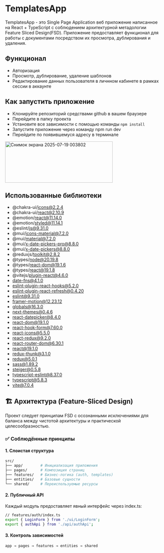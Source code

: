 # TemplatesApp

TemplatesApp - это Single Page Application веб приложение написанное на React + TypeScript с соблюдением архитектурной метадологии Feature Sliced Design(FSD). Приложение предоставляет функционал для работы с документами посредством их просмотра, дублирования и удаления.

## Функционал
- Авторизация
- Просмотр, дублирование, удаление шаблонов
- Редактирование данных пользователя в личнном кабинете в рамках сессии в аккаунте

## Как запустить приложение
- Клонируйте репозиторий средствами github в вашем браузере
- Перейдите в папку проекта
- Установите все зависимости с помощью команды ```npm install```
- Запустите приложение через команду npm run dev
- Перейдите по появившемуся адресу в терминале
<img width="349" height="134" alt="Снимок экрана 2025-07-19 003802" src="https://github.com/user-attachments/assets/51d0367b-703b-4727-aa55-9e0ae52745d8" />

## Использованные библиотеки
- @chakra-ui/icons@2.2.4
- @chakra-ui/react@2.10.9
- @emotion/react@11.14.0
- @emotion/styled@11.14.1
- @eslint/js@9.31.0
- @mui/icons-material@7.2.0
- @mui/material@7.2.0
- @mui/x-date-pickers-pro@8.8.0
- @mui/x-date-pickers@8.8.0
- @reduxjs/toolkit@2.8.2
- @types/node@20.19.8
- @types/react-dom@19.1.6
- @types/react@19.1.8
- @vitejs/plugin-react@4.6.0
- date-fns@4.1.0
- eslint-plugin-react-hooks@5.2.0
- eslint-plugin-react-refresh@0.4.20
- eslint@9.31.0
- framer-motion@12.23.12
- globals@16.3.0
- next-themes@0.4.6
- react-datepicker@8.4.0
- react-dom@19.1.0
- react-hook-form@7.60.0
- react-icons@5.5.0
- react-redux@9.2.0
- react-router-dom@6.30.1
- react@19.1.0
- redux-thunk@3.1.0
- redux@5.0.1
- sass@1.89.2
- steiger@0.5.8
- typescript-eslint@8.37.0
- typescript@5.8.3
- vite@7.0.4

## 🏗 Архитектура (Feature-Sliced Design)

Проект следует принципам FSD с осознанными исключениями для баланса между чистотой архитектуры и практической целесообразностью.

### ✅ Соблюдённые принципы

#### 1. Слоистая структура
```bash
src/
├── app/        # Инициализация приложения
├── pages/      # Композиция страниц
├── features/   # Бизнес-логика (auth, templates)
├── entities/   # Базовые сущности
└── shared/     # Переиспользуемые ресурсы
```
#### 2. Публичный API
Каждый модуль предоставляет явный интерфейс через index.ts:
```bash
// features/auth/index.ts
export { LoginForm } from './ui/LoginForm';
export { authApi } from './api/authApi';
```
#### 3. Контроль зависимостей
```bash
app → pages → features → entities → shared
```
